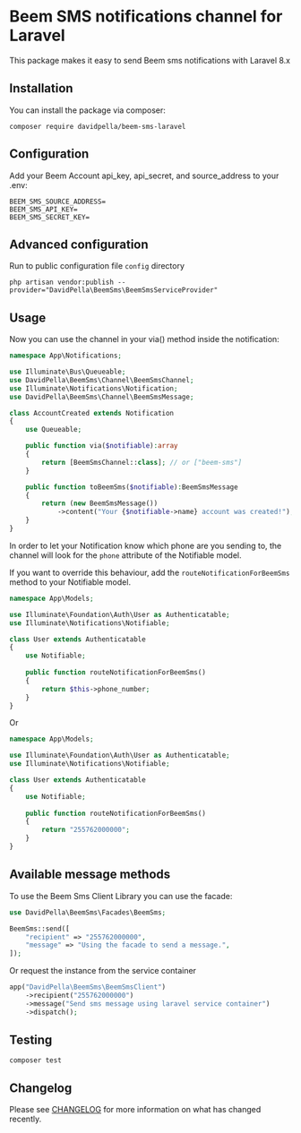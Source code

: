 # Beem SMS notifications channel for Laravel

This package makes it easy to send Beem sms notifications with Laravel 8.x

## Installation

You can install the package via composer:

```shell
composer require davidpella/beem-sms-laravel
```

##  Configuration

Add your Beem Account api_key, api_secret, and source_address to your .env:

```dotenv
BEEM_SMS_SOURCE_ADDRESS=
BEEM_SMS_API_KEY=
BEEM_SMS_SECRET_KEY=
```

## Advanced configuration

Run to public configuration file `config` directory

```shell
php artisan vendor:publish --provider="DavidPella\BeemSms\BeemSmsServiceProvider"
```

## Usage

Now you can use the channel in your via() method inside the notification:

```php
namespace App\Notifications;

use Illuminate\Bus\Queueable;
use DavidPella\BeemSms\Channel\BeemSmsChannel;
use Illuminate\Notifications\Notification;
use DavidPella\BeemSms\Channel\BeemSmsMessage;

class AccountCreated extends Notification
{
    use Queueable;

    public function via($notifiable):array
    {
        return [BeemSmsChannel::class]; // or ["beem-sms"]
    }

    public function toBeemSms($notifiable):BeemSmsMessage
    {
        return (new BeemSmsMessage())
            ->content("Your {$notifiable->name} account was created!");
    }
}
```

In order to let your Notification know which phone are you sending to, the channel will look for the `phone` attribute of the Notifiable model. 

If you want to override this behaviour, add the `routeNotificationForBeemSms` method to your Notifiable model.

```php
namespace App\Models;

use Illuminate\Foundation\Auth\User as Authenticatable;
use Illuminate\Notifications\Notifiable;

class User extends Authenticatable
{
    use Notifiable;
    
    public function routeNotificationForBeemSms()
    {
        return $this->phone_number;
    }
}

```

Or

```php
namespace App\Models;

use Illuminate\Foundation\Auth\User as Authenticatable;
use Illuminate\Notifications\Notifiable;

class User extends Authenticatable
{
    use Notifiable;
    
    public function routeNotificationForBeemSms()
    {
        return "255762000000";
    }
}

```

## Available message methods

To use the Beem Sms Client Library you can use the facade:

```php
use DavidPella\BeemSms\Facades\BeemSms;

BeemSms::send([
    "recipient" => "255762000000",
    "message" => "Using the facade to send a message.",
]);
```

Or request the instance from the service container

```php
app("DavidPella\BeemSms\BeemSmsClient")
    ->recipient("255762000000")
    ->message("Send sms message using laravel service container")
    ->dispatch();
```

## Testing
```shell 
composer test
```

## Changelog
Please see [CHANGELOG](https://github.com/davidpella/beem-sms-laravel/blob/master/CHANGELOG.md) for more information on what has changed recently.



